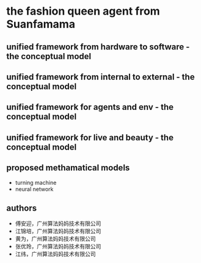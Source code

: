 # the fashion queen agent from Suanfamama
## unified framework from hardware to software - the conceptual model
## unified framework from internal to external - the conceptual model
## unified framework for agents and env - the conceptual model
## unified framework for live and beauty - the conceptual model
## proposed methamatical models
* turning machine
* neural network
## authors
* 傅安迎，广州算法妈妈技术有限公司
* 江锦培，广州算法妈妈技术有限公司
* 黄为，广州算法妈妈技术有限公司
* 张优玲，广州算法妈妈技术有限公司
* 江纬，广州算法妈妈技术有限公司
